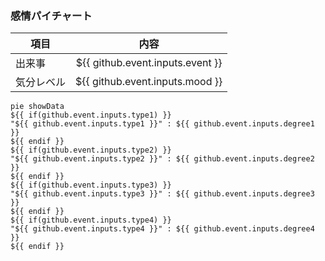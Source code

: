 ### 感情パイチャート
| 項目 | 内容 |
| --- | :---: |
| 出来事 | ${{ github.event.inputs.event }} |
| 気分レベル | ${{ github.event.inputs.mood }} |

```mermaid
pie showData
${{ if(github.event.inputs.type1) }}
"${{ github.event.inputs.type1 }}" : ${{ github.event.inputs.degree1 }}
${{ endif }}
${{ if(github.event.inputs.type2) }}
"${{ github.event.inputs.type2 }}" : ${{ github.event.inputs.degree2 }}
${{ endif }}
${{ if(github.event.inputs.type3) }}
"${{ github.event.inputs.type3 }}" : ${{ github.event.inputs.degree3 }}
${{ endif }}
${{ if(github.event.inputs.type4) }}
"${{ github.event.inputs.type4 }}" : ${{ github.event.inputs.degree4 }}
${{ endif }}
```
